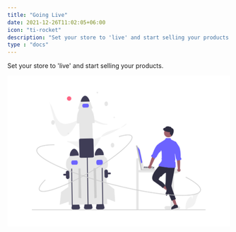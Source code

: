 ```yaml
---
title: "Going Live"
date: 2021-12-26T11:02:05+06:00
icon: "ti-rocket"
description: "Set your store to 'live' and start selling your products."
type : "docs"
---
```


Set your store to 'live' and start selling your products.

![image example](going-live.png "image")
